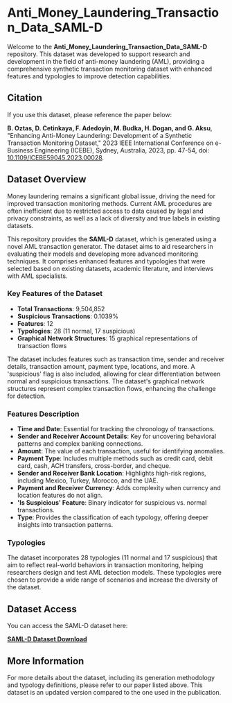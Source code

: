 # Anti_Money_Laundering_Transaction_Data_SAML-D

Welcome to the **Anti_Money_Laundering_Transaction_Data_SAML-D** repository. This dataset was developed to support research and development in the field of anti-money laundering (AML), providing a comprehensive synthetic transaction monitoring dataset with enhanced features and typologies to improve detection capabilities.

## Citation

If you use this dataset, please reference the paper below:

**B. Oztas, D. Cetinkaya, F. Adedoyin, M. Budka, H. Dogan, and G. Aksu**, "Enhancing Anti-Money Laundering: Development of a Synthetic Transaction Monitoring Dataset," 2023 IEEE International Conference on e-Business Engineering (ICEBE), Sydney, Australia, 2023, pp. 47-54, doi: [10.1109/ICEBE59045.2023.00028](https://ieeexplore.ieee.org/document/10356193).

## Dataset Overview

Money laundering remains a significant global issue, driving the need for improved transaction monitoring methods. Current AML procedures are often inefficient due to restricted access to data caused by legal and privacy constraints, as well as a lack of diversity and true labels in existing datasets.

This repository provides the **SAML-D** dataset, which is generated using a novel AML transaction generator. The dataset aims to aid researchers in evaluating their models and developing more advanced monitoring techniques. It comprises enhanced features and typologies that were selected based on existing datasets, academic literature, and interviews with AML specialists.

### Key Features of the Dataset

- **Total Transactions**: 9,504,852
- **Suspicious Transactions**: 0.1039%
- **Features**: 12
- **Typologies**: 28 (11 normal, 17 suspicious)
- **Graphical Network Structures**: 15 graphical representations of transaction flows

The dataset includes features such as transaction time, sender and receiver details, transaction amount, payment type, locations, and more. A 'suspicious' flag is also included, allowing for clear differentiation between normal and suspicious transactions. The dataset's graphical network structures represent complex transaction flows, enhancing the challenge for detection.

### Features Description

- **Time and Date**: Essential for tracking the chronology of transactions.
- **Sender and Receiver Account Details**: Key for uncovering behavioral patterns and complex banking connections.
- **Amount**: The value of each transaction, useful for identifying anomalies.
- **Payment Type**: Includes multiple methods such as credit card, debit card, cash, ACH transfers, cross-border, and cheque.
- **Sender and Receiver Bank Location**: Highlights high-risk regions, including Mexico, Turkey, Morocco, and the UAE.
- **Payment and Receiver Currency**: Adds complexity when currency and location features do not align.
- **'Is Suspicious' Feature**: Binary indicator for suspicious vs. normal transactions.
- **Type**: Provides the classification of each typology, offering deeper insights into transaction patterns.

### Typologies

The dataset incorporates 28 typologies (11 normal and 17 suspicious) that aim to reflect real-world behaviors in transaction monitoring, helping researchers design and test AML detection models. These typologies were chosen to provide a wide range of scenarios and increase the diversity of the dataset.

## Dataset Access

You can access the SAML-D dataset here:

[**SAML-D Dataset Download**](https://www.kaggle.com/datasets/berkanoztas/synthetic-transaction-monitoring-dataset-aml)

## More Information

For more details about the dataset, including its generation methodology and typology definitions, please refer to our paper listed above. This dataset is an updated version compared to the one used in the publication.
